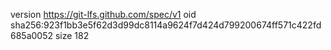 version https://git-lfs.github.com/spec/v1
oid sha256:923f1bb3e5f62d3d99dc8114a9624f7d424d799200674ff571c422fd685a0052
size 182
